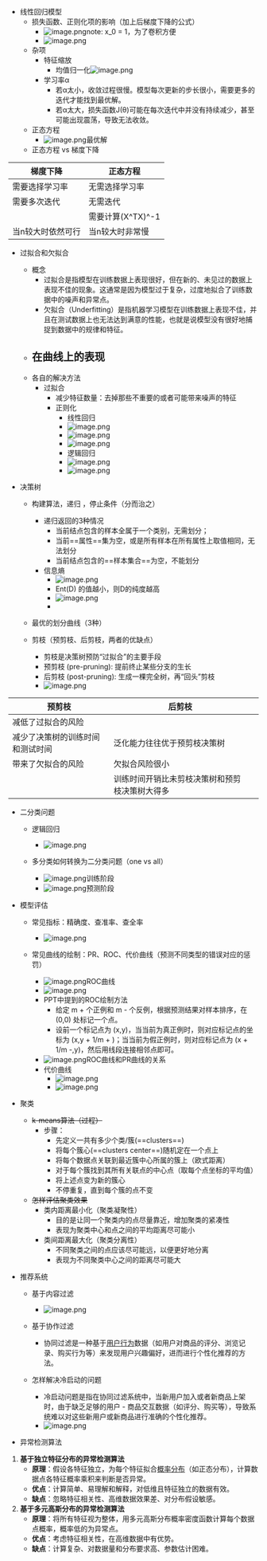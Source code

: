 - 线性回归模型
	- 损失函数、正则化项的影响（加上后梯度下降的公式）
		- ![image.png](https://cdn.jsdelivr.net/gh//2784343633/ImageUpload/picgo/202412122157921.jpg)note: x_0 = 1，为了卷积方便
		- ![image.png](https://cdn.jsdelivr.net/gh//2784343633/ImageUpload/picgo/202412122158291.jpg)
	- 杂项
		- 特征缩放
			- 均值归一化![image.png](https://cdn.jsdelivr.net/gh//2784343633/ImageUpload/picgo/202412122206385.jpg)
		- 学习率α
			- 若α太小，收敛过程很慢。模型每次更新的步长很小，需要更多的迭代才能找到最优解。
			- 若α太大，损失函数J(θ)可能在每次迭代中并没有持续减少，甚至可能出现震荡，导致无法收敛。
	- 正态方程
		- ![image.png](https://cdn.jsdelivr.net/gh//2784343633/ImageUpload/picgo/202412122214724.jpg)最优解
	- 正态方程 vs 梯度下降

| 梯度下降      | 正态方程          |
| --------- | ------------- |
| 需要选择学习率   | 无需选择学习率       |
| 需要多次迭代    | 无需迭代          |
|           | 需要计算(X^TX)^-1 |
| 当n较大时依然可行 | 当n较大时非常慢      |


- 过拟合和欠拟合
	- 概念
		- 过拟合是指模型在训练数据上表现很好，但在新的、未见过的数据上表现不佳的现象。这通常是因为模型过于复杂，过度地拟合了训练数据中的噪声和异常点。
		- 欠拟合（Underfitting）是指机器学习模型在训练数据上表现不佳，并且在测试数据上也无法达到满意的性能，也就是说模型没有很好地捕捉到数据中的规律和特征。
	- 在曲线上的表现
		- 
	- 各自的解决方法
		- 过拟合
			- 减少特征数量：去掉那些不重要的或者可能带来噪声的特征
			- 正则化
				- 线性回归
				- ![image.png](https://cdn.jsdelivr.net/gh//2784343633/ImageUpload/picgo/202412161655488.jpg)
				- ![image.png](https://cdn.jsdelivr.net/gh//2784343633/ImageUpload/picgo/202412161655232.jpg)
				- ![image.png](https://cdn.jsdelivr.net/gh//2784343633/ImageUpload/picgo/202412161701392.jpg)
				- 逻辑回归
				- ![image.png](https://cdn.jsdelivr.net/gh//2784343633/ImageUpload/picgo/202412161702801.jpg)
				- ![image.png](https://cdn.jsdelivr.net/gh//2784343633/ImageUpload/picgo/202412161703581.jpg)
			




- 决策树
	- 构建算法，递归 ，停止条件（分而治之）
		- 递归返回的3种情况
			- 当前结点包含的样本全属于一个类别，无需划分；
			- 当前==属性==集为空，或是所有样本在所有属性上取值相同，无法划分
			- 当前结点包含的==样本集合==为空，不能划分
		- 信息熵
			- ![image.png](https://cdn.jsdelivr.net/gh//2784343633/ImageUpload/picgo/202412161709973.jpg)
			- Ent(D) 的值越小，则D的纯度越高
			- ![image.png](https://cdn.jsdelivr.net/gh//2784343633/ImageUpload/picgo/202412161710617.jpg)
			- 

	- 最优的划分曲线（3种）
	- 剪枝（预剪枝、后剪枝，两者的优缺点）
		- 剪枝是决策树预防“过拟合”的主要手段
		- 预剪枝 (pre-pruning): 提前终止某些分支的生长
		- 后剪枝 (post-pruning): 生成一棵完全树，再“回头”剪枝
		- ![image.png](https://cdn.jsdelivr.net/gh//2784343633/ImageUpload/picgo/202412161732754.jpg)


| 预剪枝              | 后剪枝                     |     |
| ---------------- | ----------------------- | --- |
| 减低了过拟合的风险        |                         |     |
| 减少了决策树的训练时间和测试时间 | 泛化能力往往优于预剪枝决策树          |     |
| 带来了欠拟合的风险        | 欠拟合风险很小                 |     |
|                  | 训练时间开销比未剪枝决策树和预剪枝决策树大得多 |     |


- 二分类问题
	- 逻辑回归
		- ![image.png](https://cdn.jsdelivr.net/gh//2784343633/ImageUpload/picgo/20241215214423127.png)

	- 多分类如何转换为二分类问题（one vs all）
		- ![image.png](https://cdn.jsdelivr.net/gh//2784343633/ImageUpload/picgo/20241215214229195.png)训练阶段
		- ![image.png](https://cdn.jsdelivr.net/gh//2784343633/ImageUpload/picgo/20241215214313372.png)预测阶段


- 模型评估
	- 常见指标：精确度、查准率、查全率
		- ![image.png](https://cdn.jsdelivr.net/gh//2784343633/ImageUpload/picgo/202412132154830.jpg)

	- 常见曲线的绘制：PR、ROC、代价曲线（预测不同类型的错误对应的惩罚）
		- ![image.png](https://cdn.jsdelivr.net/gh//2784343633/ImageUpload/picgo/202412132155973.jpg)ROC曲线
		- ![image.png](https://cdn.jsdelivr.net/gh//2784343633/ImageUpload/picgo/20241215230038904.png)
		- PPT中提到的ROC绘制方法
			- 给定 m + 个正例和 m - 个反例，根据预测结果对样本排序，在 (0,0) 处标记一个点。
			- 设前一个标记点为 (x,y)，当当前为真正例时，则对应标记点的坐标为 (x,y + 1/m + )；当当前为假正例时，则对应标记点为 (x + 1/m -,y)，然后用线段连接相邻点即可。
		- ![image.png](https://cdn.jsdelivr.net/gh//2784343633/ImageUpload/picgo/202412132156355.jpg)ROC曲线和PR曲线的关系
		- 代价曲线
			- ![image.png](https://cdn.jsdelivr.net/gh//2784343633/ImageUpload/picgo/202412161645204.jpg)
			- ![image.png](https://cdn.jsdelivr.net/gh//2784343633/ImageUpload/picgo/202412161646789.jpg)



- 聚类
	- ~~k-means算法（过程）~~
		- 步骤：
			- 先定义一共有多少个类/簇(==clusters==)
			- 将每个簇心(==clusters center==)随机定在一个点上
			- 将每个数据点关联到最近簇中心所属的簇上（欧式距离）
			- 对于每个簇找到其所有关联点的中心点（取每个点坐标的平均值）
			- 将上述点变为新的簇心
			- 不停重复，直到每个簇的点不变
	- ~~怎样评估聚类效果~~
		- 类内距离最小化（聚类凝聚性）
			- 目的是让同一个聚类内的点尽量靠近，增加聚类的紧凑性
			- 表现为聚类中心和点之间的平均距离尽可能小
		- 类间距离最大化（聚类分离性）
			- 不同聚类之间的点应该尽可能远，以便更好地分离
			- 表现为不同聚类中心之间的距离尽可能大
- 推荐系统
	- 基于内容过滤
		- ![image.png](https://cdn.jsdelivr.net/gh//2784343633/ImageUpload/picgo/202412161740787.jpg)

	- 基于协作过滤
		- 协同过滤是一种基于[用户行为](coco://sendMessage?ext=%7B%22s%24wiki_link%22%3A%22https%3A%2F%2Fm.baike.com%2Fwikiid%2F4915376383893789640%22%7D)数据（如用户对商品的评分、浏览记录、购买行为等）来发现用户兴趣偏好，进而进行个性化推荐的方法。
	- 怎样解决冷启动的问题 
		- 冷启动问题是指在协同过滤系统中，当新用户加入或者新商品上架时，由于缺乏足够的用户 - 商品交互数据（如评分、购买等），导致系统难以对这些新用户或新商品进行准确的个性化推荐。
		- ![image.png](https://cdn.jsdelivr.net/gh//2784343633/ImageUpload/picgo/202412161739080.jpg)

- 异常检测算法
1. **基于独立特征分布的异常检测算法**
    - **原理**：假设各特征独立，为每个特征拟合[概率分布](coco://sendMessage?ext=%7B%22s%24wiki_link%22%3A%22https%3A%2F%2Fm.baike.com%2Fwikiid%2F6525924666865961890%22%7D)（如正态分布），计算数据点各特征概率乘积来判断是否异常。
    - **优点**：计算简单、易理解和解释，对低维且特征独立的数据有效。
    - **缺点**：忽略特征相关性、高维数据效果差、对分布假设敏感。
2. **基于多元高斯分布的异常检测算法**
    - **原理**：将所有特征视为整体，用多元高斯分布概率密度函数计算每个数据点概率，概率低的为异常点。
    - **优点**：考虑特征相关性，在高维数据中有优势。
    - **缺点**：计算复杂、对数据量和分布要求高、参数估计困难。
